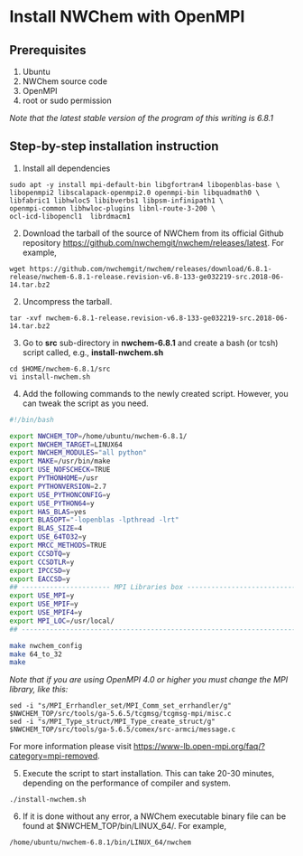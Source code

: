 # Install NWChem with OpenMPI

## Prerequisites
1. Ubuntu
2. NWChem source code
3. OpenMPI
4. root or sudo permission

*Note that the latest stable version of the program of this writing is 6.8.1*

## Step-by-step installation instruction

1. Install all dependencies
```
sudo apt -y install mpi-default-bin libgfortran4 libopenblas-base \
libopenmpi2 libscalapack-openmpi2.0 openmpi-bin libquadmath0 \
libfabric1 libhwloc5 libibverbs1 libpsm-infinipath1 \
openmpi-common libhwloc-plugins libnl-route-3-200 \
ocl-icd-libopencl1  librdmacm1
```

2. Download the tarball of the source of NWChem from its official Github repository https://github.com/nwchemgit/nwchem/releases/latest. For example,
```
wget https://github.com/nwchemgit/nwchem/releases/download/6.8.1-release/nwchem-6.8.1-release.revision-v6.8-133-ge032219-src.2018-06-14.tar.bz2
```

2. Uncompress the tarball.
```
tar -xvf nwchem-6.8.1-release.revision-v6.8-133-ge032219-src.2018-06-14.tar.bz2
```

3. Go to **src** sub-directory in **nwchem-6.8.1** and create a bash (or tcsh) script called, e.g., **install-nwchem.sh**
```
cd $HOME/nwchem-6.8.1/src
vi install-nwchem.sh
```

4. Add the following commands to the newly created script. However, you can tweak the script as you need.
```sh
#!/bin/bash

export NWCHEM_TOP=/home/ubuntu/nwchem-6.8.1/
export NWCHEM_TARGET=LINUX64
export NWCHEM_MODULES="all python"
export MAKE=/usr/bin/make
export USE_NOFSCHECK=TRUE
export PYTHONHOME=/usr
export PYTHONVERSION=2.7
export USE_PYTHONCONFIG=y
export USE_PYTHON64=y
export HAS_BLAS=yes
export BLASOPT="-lopenblas -lpthread -lrt"
export BLAS_SIZE=4
export USE_64TO32=y
export MRCC_METHODS=TRUE
export CCSDTQ=y
export CCSDTLR=y
export IPCCSD=y
export EACCSD=y
## ---------------------- MPI Libraries box ---------------------------
export USE_MPI=y
export USE_MPIF=y
export USE_MPIF4=y
export MPI_LOC=/usr/local/
## --------------------------------------------------------------------

make nwchem_config
make 64_to_32
make
```

*Note that if you are using OpenMPI 4.0 or higher you must change the MPI library, like this:*
```
sed -i "s/MPI_Errhandler_set/MPI_Comm_set_errhandler/g" $NWCHEM_TOP/src/tools/ga-5.6.5/tcgmsg/tcgmsg-mpi/misc.c
sed -i "s/MPI_Type_struct/MPI_Type_create_struct/g" $NWCHEM_TOP/src/tools/ga-5.6.5/comex/src-armci/message.c
```
For more information please visit https://www-lb.open-mpi.org/faq/?category=mpi-removed.

5. Execute the script to start installation. This can take 20-30 minutes, depending on the performance of compiler and system.
```
./install-nwchem.sh
```

6. If it is done without any error, a NWChem executable binary file can be found at $NWCHEM_TOP/bin/LINUX_64/. For example,
```
/home/ubuntu/nwchem-6.8.1/bin/LINUX_64/nwchem
```


